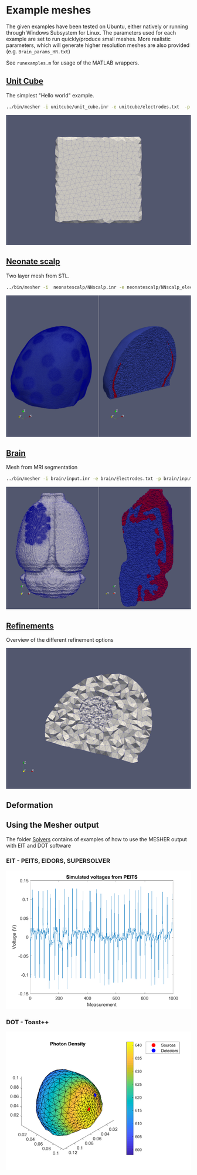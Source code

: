 # Example meshes

The given examples have been tested on Ubuntu, either natively or running through Windows Subsystem for Linux. The parameters used for each example are set to run quickly/produce small meshes. More realistic parameters, which will generate higher resolution meshes are also provided (e.g. `Brain_params_HR.txt`)

See `runexamples.m` for usage of the MATLAB wrappers.

## [Unit Cube](unitcube/readme.md)

The simplest "Hello world" example.

 ```bash
 ../bin/mesher -i unitcube/unit_cube.inr -e unitcube/electrodes.txt  -p unitcube/input_idx.txt -o unitcubeexample -d unitcube/output/
 ```

![Unit Cube](unitcube/figures/CubeOpt.png)

## [Neonate scalp](neonatescalp/readme.md)

Two layer mesh from STL.

```bash
../bin/mesher -i  neonatescalp/NNscalp.inr -e neonatescalp/NNscalp_elecINRpos.txt  -p neonatescalp/NNscalp_param.txt -o NNexample -d neonatescalp/output/
```

![Neonate Scalp](neonatescalp/figures/NN_HR_PV.png)

## [Brain](brain/readme.md)

Mesh from MRI segmentation

```bash
../bin/mesher -i brain/input.inr -e brain/Electrodes.txt -p brain/input_idx.txt -o brainexample -d brain/output/
```

![Brain](brain/figures/brain_PV_HR.png)

## [Refinements](refinements/readme.md)

Overview of the different refinement options

![Refinements](refinements/figures/3_Slice.png)

## Deformation

## Using the Mesher output

The folder [Solvers](./Solvers) contains of examples of how to use the MESHER output with EIT and DOT software

### EIT - PEITS, EIDORS, SUPERSOLVER

![PEITS_Volts](solvers/PEITS/figures/PEITS_Volts.png)

### DOT - Toast++

![PEITS_Volts](solvers/toast/figures/Toast_Phi.png)